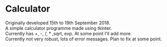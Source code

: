 # Calculator
 Originally developed 15th to 19th September 2018.\
 A simple calculator programme made using tkinter.\
 Currently has +, -, /, * ,sqrt, exp. At some point I'll add more.\
 Currently not very robust, lots of error messages. Plan to fix at some point.
